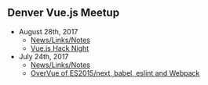 ## Denver Vue.js Meetup

* August 28th, 2017
  * [News/Links/Notes](news/08_28_2017.md)
  * [Vue.js Hack Night](https://www.meetup.com/Denver-Vue-js-Meetup/events/241996256/)
* July 24th, 2017
  * [News/Links/Notes](news/07_24_2017.md)
  * [OverVue of ES2015/next, babel, eslint and Webpack](https://www.meetup.com/Denver-Vue-js-Meetup/events/241754798/)
